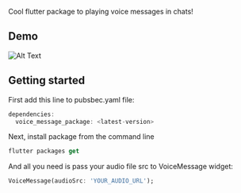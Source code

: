 
Cool flutter package to playing voice messages in chats!


## Demo

![Alt Text](https://media.giphy.com/media/vFKqnCdLPNOKc/giphy.gif)


## Getting started

First add this line to pubsbec.yaml file:

```dart
dependencies:
  voice_message_package: <latest-version>
```

Next, install package from the command line
```dart
flutter packages get
```

And all you need is pass your audio file src to VoiceMessage widget:
```dart
VoiceMessage(audioSrc: 'YOUR_AUDIO_URL');
```


